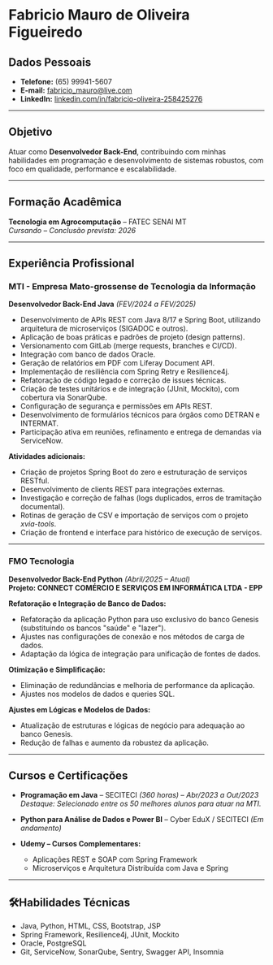 # Fabricio Mauro de Oliveira Figueiredo

## Dados Pessoais
- **Telefone:** (65) 99941-5607  
- **E-mail:** fabricio_mauro@live.com  
- **LinkedIn:** [linkedin.com/in/fabricio-oliveira-258425276](https://linkedin.com/in/fabricio-oliveira-258425276)

---

## Objetivo
Atuar como **Desenvolvedor Back-End**, contribuindo com minhas habilidades em programação e desenvolvimento de sistemas robustos, com foco em qualidade, performance e escalabilidade.

---

## Formação Acadêmica
**Tecnologia em Agrocomputação** – FATEC SENAI MT  
*Cursando – Conclusão prevista: 2026*

---

## Experiência Profissional

### **MTI - Empresa Mato-grossense de Tecnologia da Informação**  
**Desenvolvedor Back-End Java** *(FEV/2024 a FEV/2025)*

- Desenvolvimento de APIs REST com Java 8/17 e Spring Boot, utilizando arquitetura de microserviços (SIGADOC e outros).
- Aplicação de boas práticas e padrões de projeto (design patterns).
- Versionamento com GitLab (merge requests, branches e CI/CD).
- Integração com banco de dados Oracle.
- Geração de relatórios em PDF com Liferay Document API.
- Implementação de resiliência com Spring Retry e Resilience4j.
- Refatoração de código legado e correção de issues técnicas.
- Criação de testes unitários e de integração (JUnit, Mockito), com cobertura via SonarQube.
- Configuração de segurança e permissões em APIs REST.
- Desenvolvimento de formulários técnicos para órgãos como DETRAN e INTERMAT.
- Participação ativa em reuniões, refinamento e entrega de demandas via ServiceNow.

**Atividades adicionais:**
- Criação de projetos Spring Boot do zero e estruturação de serviços RESTful.
- Desenvolvimento de clients REST para integrações externas.
- Investigação e correção de falhas (logs duplicados, erros de tramitação documental).
- Rotinas de geração de CSV e importação de serviços com o projeto *xvia-tools*.
- Criação de frontend e interface para histórico de execução de serviços.

---

### **FMO Tecnologia**  
**Desenvolvedor Back-End Python** *(Abril/2025 – Atual)*  
**Projeto: CONNECT COMÉRCIO E SERVIÇOS EM INFORMÁTICA LTDA - EPP**

**Refatoração e Integração de Banco de Dados:**
- Refatoração da aplicação Python para uso exclusivo do banco Genesis (substituindo os bancos "saúde" e "lazer").
- Ajustes nas configurações de conexão e nos métodos de carga de dados.
- Adaptação da lógica de integração para unificação de fontes de dados.

**Otimização e Simplificação:**
- Eliminação de redundâncias e melhoria de performance da aplicação.
- Ajustes nos modelos de dados e queries SQL.

**Ajustes em Lógicas e Modelos de Dados:**
- Atualização de estruturas e lógicas de negócio para adequação ao banco Genesis.
- Redução de falhas e aumento da robustez da aplicação.

---

## Cursos e Certificações

- **Programação em Java** – SECITECI *(360 horas)* – *Abr/2023 a Out/2023*  
  _Destaque: Selecionado entre os 50 melhores alunos para atuar na MTI._

- **Python para Análise de Dados e Power BI** – Cyber EduX / SECITECI *(Em andamento)*

- **Udemy – Cursos Complementares:**
  - Aplicações REST e SOAP com Spring Framework  
  - Microserviços e Arquitetura Distribuída com Java e Spring

---

## 🛠Habilidades Técnicas

- Java, Python, HTML, CSS, Bootstrap, JSP  
- Spring Framework, Resilience4j, JUnit, Mockito  
- Oracle, PostgreSQL  
- Git, ServiceNow, SonarQube, Sentry, Swagger API, Insomnia

